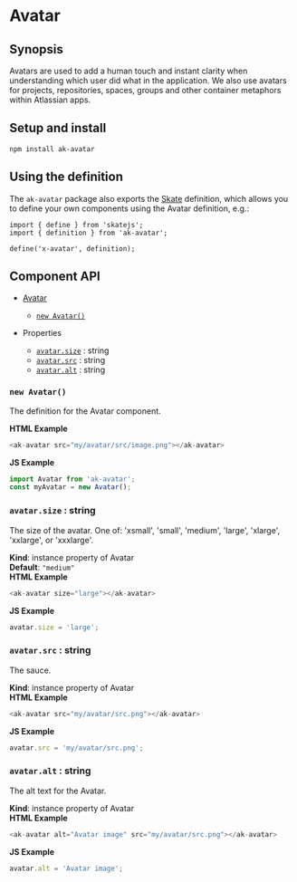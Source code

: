 # Avatar

## Synopsis

Avatars are used to add a human touch and instant clarity when understanding which user did what in 
the application. We also use avatars for projects, repositories, spaces, groups and other container 
metaphors within Atlassian apps.

## Setup and install

```
npm install ak-avatar
```

## Using the definition

The `ak-avatar` package also exports the [Skate](https://github.com/skatejs/skatejs) definition, 
which allows you to define your own components using the Avatar definition, e.g.:

```
import { define } from 'skatejs';
import { definition } from 'ak-avatar';

define('x-avatar', definition);
```
## Component API

* [Avatar](#Avatar)
    * [`new Avatar()`](#new_Avatar_new)

* Properties

    *  [`avatar.size`](#Avatar+size) : string
    *  [`avatar.src`](#Avatar+src) : string
    *  [`avatar.alt`](#Avatar+alt) : string

### `new Avatar()`
The definition for the Avatar component.

**HTML Example**
```js
<ak-avatar src="my/avatar/src/image.png"></ak-avatar>
```
**JS Example**
```js
import Avatar from 'ak-avatar';
const myAvatar = new Avatar();
```
### `avatar.size` : string
The size of the avatar. One of:
'xsmall', 'small', 'medium', 'large', 'xlarge', 'xxlarge', or 'xxxlarge'.

**Kind**: instance property of Avatar  
**Default**: `"medium"`  
**HTML Example**
```js
<ak-avatar size="large"></ak-avatar>
```
**JS Example**
```js
avatar.size = 'large';
```
### `avatar.src` : string
The sauce.

**Kind**: instance property of Avatar  
**HTML Example**
```js
<ak-avatar src="my/avatar/src.png"></ak-avatar>
```
**JS Example**
```js
avatar.src = 'my/avatar/src.png';
```
### `avatar.alt` : string
The alt text for the Avatar.

**Kind**: instance property of Avatar  
**HTML Example**
```js
<ak-avatar alt="Avatar image" src="my/avatar/src.png"></ak-avatar>
```
**JS Example**
```js
avatar.alt = 'Avatar image';
```
